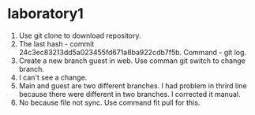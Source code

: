 # laboratory1
1. Use git clone to download repository.
2. The last hash - commit 24c3ec83213dd5a023455fd671a8ba922cdb7f5b. Command - git log.
3. Create a new branch guest in web. Use comman git switch to change branch.
4. I can't see a change.
5. Main and guest are two different branches. I had problem in thrird line because there were different in two branches. I corrected it manual.
6. No because file not sync. Use command fit pull for this.
